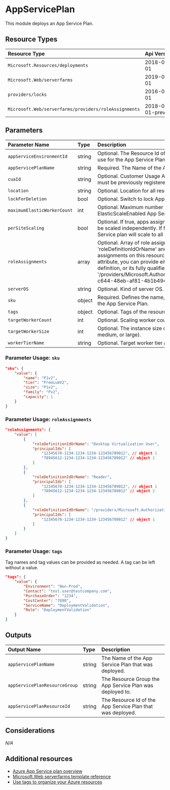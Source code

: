 # AppServicePlan

This module deploys an App Service Plan.


## Resource Types

|Resource Type|Api Version|
|:--|:--|
|`Microsoft.Resources/deployments`|2018-02-01|
|`Microsoft.Web/serverfarms`|2019-08-01|
|`providers/locks`|2016-09-01| 
|`Microsoft.Web/serverfarms/providers/roleAssignments`|2018-09-01-preview|


## Parameters

| Parameter Name | Type | Description | DefaultValue | Possible values |
| :-- | :-- | :-- | :-- | :-- |
| `appServiceEnvironmentId` | string | Optional. The Resource Id of the App Service Environment to use for the App Service Plan. |  |  |
| `appServicePlanName` | string | Required. The Name of the App Service Plan to deploy. |  |  |
| `cuaId` | string | Optional. Customer Usage Attribution id (GUID). This GUID must be previously registered |  |  |
| `location` | string | Optional. Location for all resources. | [resourceGroup().location] |  |
| `lockForDeletion` | bool | Optional. Switch to lock App Service Plan from deletion. | False |  |
| `maximumElasticWorkerCount` | int | Optional. Maximum number of total workers allowed for this ElasticScaleEnabled App Service Plan. | 1 |  |
| `perSiteScaling` | bool | Optional. If true, apps assigned to this App Service plan can be scaled independently. If false, apps assigned to this App Service plan will scale to all instances of the plan. | False |  |
| `roleAssignments` | array | Optional. Array of role assignment objects that contain the 'roleDefinitionIdOrName' and 'principalId' to define RBAC role assignments on this resource. In the roleDefinitionIdOrName attribute, you can provide either the display name of the role definition, or its fully qualified ID in the following format: '/providers/Microsoft.Authorization/roleDefinitions/c2f4ef07-c644-48eb-af81-4b1b4947fb11' | System.Object[] |  |
| `serverOS` | string | Optional. Kind of server OS. | Windows | System.Object[] |
| `sku` | object | Required. Defines the name, tier, size, family and capacity of the App Service Plan. |  |  |
| `tags` | object | Optional. Tags of the resource. |  |  |
| `targetWorkerCount` | int | Optional. Scaling worker count. | 0 |  |
| `targetWorkerSize` | int | Optional. The instance size of the hosting plan (small, medium, or large). | 0 | System.Object[] |
| `workerTierName` | string | Optional. Target worker tier assigned to the App Service plan. |  |  |

### Parameter Usage: `sku`

```json
"sku": {
    "value": {
        "name": "P1v2",
        "tier": "PremiumV2",
        "size": "P1v2",
        "family": "Pv2",
        "capacity": 1
    }
}
```

### Parameter Usage: `roleAssignments`

```json
"roleAssignments": {
    "value": [
        {
            "roleDefinitionIdOrName": "Desktop Virtualization User",
            "principalIds": [
                "12345678-1234-1234-1234-123456789012", // object 1
                "78945612-1234-1234-1234-123456789012" // object 2
            ]
        },
        {
            "roleDefinitionIdOrName": "Reader",
            "principalIds": [
                "12345678-1234-1234-1234-123456789012", // object 1
                "78945612-1234-1234-1234-123456789012" // object 2
            ]
        },
        {
            "roleDefinitionIdOrName": "/providers/Microsoft.Authorization/roleDefinitions/c2f4ef07-c644-48eb-af81-4b1b4947fb11",
            "principalIds": [
                "12345678-1234-1234-1234-123456789012" // object 1
            ]
        }
    ]
}
```

### Parameter Usage: `tags`

Tag names and tag values can be provided as needed. A tag can be left without a value.

```json
"tags": {
    "value": {
        "Environment": "Non-Prod",
        "Contact": "test.user@testcompany.com",
        "PurchaseOrder": "1234",
        "CostCenter": "7890",
        "ServiceName": "DeploymentValidation",
        "Role": "DeploymentValidation"
    }
}
```

## Outputs

| Output Name | Type | Description |
| :-- | :-- | :-- |
| `appServicePlanName` | string | The Name of the App Service Plan that was deployed. |
| `appServicePlanResourceGroup` | string | The Resource Group the App Service Plan was deployed to. |
| `appServicePlanResourceId` | string | The Resource Id of the App Service Plan that was deployed. |

## Considerations

*N/A*

## Additional resources

- [Azure App Service plan overview](https://docs.microsoft.com/en-us/azure/app-service/overview-hosting-plans)
- [Microsoft.Web serverfarms template reference](https://docs.microsoft.com/en-us/azure/templates/microsoft.web/2019-08-01/serverfarms)
- [Use tags to organize your Azure resources](https://docs.microsoft.com/en-us/azure/azure-resource-manager/resource-group-using-tags)